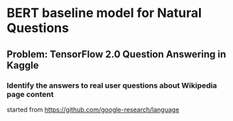 # BERT baseline model for Natural Questions
## Problem: TensorFlow 2.0 Question Answering in Kaggle
### Identify the answers to real user questions about Wikipedia page content

started from https://github.com/google-research/language
